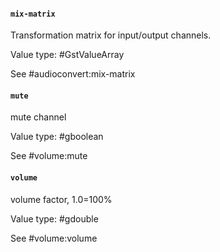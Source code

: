 #### `mix-matrix`

Transformation matrix for input/output channels.

Value type: #GstValueArray

See #audioconvert:mix-matrix

#### `mute`

mute channel

Value type: #gboolean

See #volume:mute

#### `volume`

volume factor, 1.0=100%

Value type: #gdouble

See #volume:volume

